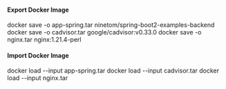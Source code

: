 #### Export Docker Image
docker save -o app-spring.tar ninetom/spring-boot2-examples-backend
docker save -o cadvisor.tar google/cadvisor:v0.33.0
docker save -o nginx.tar nginx:1.21.4-perl


#### Import Docker Image
docker load --input app-spring.tar
docker load --input cadvisor.tar
docker load --input nginx.tar